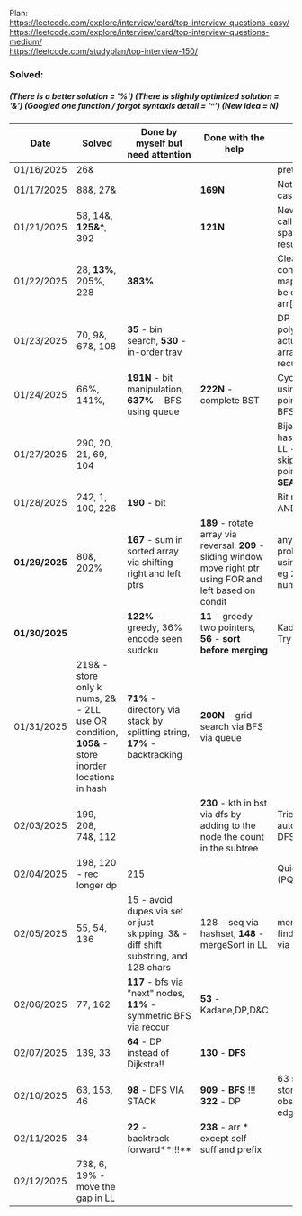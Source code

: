 Plan:
<br>https://leetcode.com/explore/interview/card/top-interview-questions-easy/
<br>https://leetcode.com/explore/interview/card/top-interview-questions-medium/
<br>https://leetcode.com/studyplan/top-interview-150/


### Solved:  
##### (There is a better solution = '%') (There is slightly optimized solution = '&') (Googled one function / forgot syntaxis detail = '^')  (New idea = N)

| Date       | Solved                  | Done by myself but need attention | Done with the help | Notes         |
| -----------|-------------------------| ----------------------------------| -------------------| --------------|
| 01/16/2025 | 26&                     |                                   |                    | prettier code |
| 01/17/2025 | 88&, 27&                |                                   |**169N**            | Not forget edge cases|
| 01/21/2025 | 58, 14&, **125&^**, 392                |                                   |**121N**            | New Algo; function calls take extra space to store results|
| 01/22/2025 | 28, **13%**, 205%, 228              | **383%**                                  |           | Cleaner to store constants in hash map, alphabet can be counten in arr[26], char to 200 |
| 01/23/2025 | 70, 9&, 67&, 108              | **35** - bin search, **530** - in-order trav                |           | DP over recustion, polyndromes by actual swapping, array to BST via recurrsion |
| 01/24/2025 | 66%, 141%,             | **191N** - bit manipulation, **637%** - BFS using queue             | **222N** - complete BST          | Cycle in LinkedList using fast and slow pointers, BST via BFS using queue |
| 01/27/2025 | 290, 20, 21, 69, 104             |             |          | Bijection - use two hashes; stack java; LL - recursive and skip the tail by pointing at it, **BIN SEARCH** |
| 01/28/2025 | 242, 1, 100, 226           |  **190** - bit           |          | Bit manipulation AND/OR |
| **01/29/2025** | 80&, 202%           | **167** - sum in sorted array via shifting right and left ptrs           | **189** - rotate array via reversal, **209** - sliding window move right ptr using FOR and left based on condit        | any LinkedList problem resolved using fast&slow ptr eg 202 about numbers |
| **01/30/2025** |           | **122%** - greedy, 36% encode seen sudoku          | **11** - greedy two pointers, **56** - **sort before merging**        | Kadane algo 121, Try sorting first!! |
| 01/31/2025 | 219& - store only k nums, 2& - 2LL use OR condition, **105&** - store inorder locations in hash          | **71%** - directory via stack by splitting string, **17%** - backtracking    | **200N** - grid search via BFS via queue     |  |
| 02/03/2025 | 199, 208, 74&, 112         |   | **230** - kth in bst via dfs by adding to the node the count in the subtree    | Trie for autocomplete(208), DFS ia STACK??  |
| 02/04/2025 | 198, 120 - rec longer dp        | 215   |    | Quicksort and heap (PQ - 215)  |
| 02/05/2025 | 55, 54, 136       | 15 - avoid dupes via set or just skipping, 3& - diff shift substring, and 128 chars   | 128 - seq via hashset, **148** - mergeSort in LL   | mergeSort in LL, find non dupe in arr via bit XOR ^ (136) |
| 02/06/2025 | 77, 162   | **117** - bfs via "next" nodes, **11%** - symmetric BFS via reccur    | **53** - Kadane,DP,D&C  |  |
| 02/07/2025 | 139, 33   | **64** - DP instead of Dijkstra!!   | **130** - **DFS**  |  |
| 02/10/2025 | 63, 153, 46  | **98** - DFS VIA STACK  | **909** - **BFS** !!! **322** - DP | 63 slight optim by storing 0 on obstacle, 153 bs edge cases |
| 02/11/2025 | 34  | **22** - backtrack forward**!!!**  | **238** - arr * except self - suff and prefix |  |
| 02/12/2025 | 73&, 6, 19% - move the gap in LL  | |  |  |
